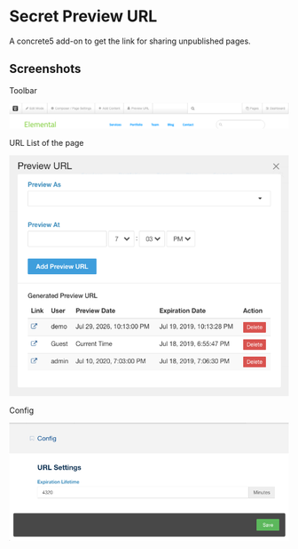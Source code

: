 # Secret Preview URL

A concrete5 add-on to get the link for sharing unpublished pages.

## Screenshots

Toolbar

![Toolbar](screenshots/toolbar.png)

URL List of the page

![URL](screenshots/url.png)

Config

![Config](screenshots/config.png)